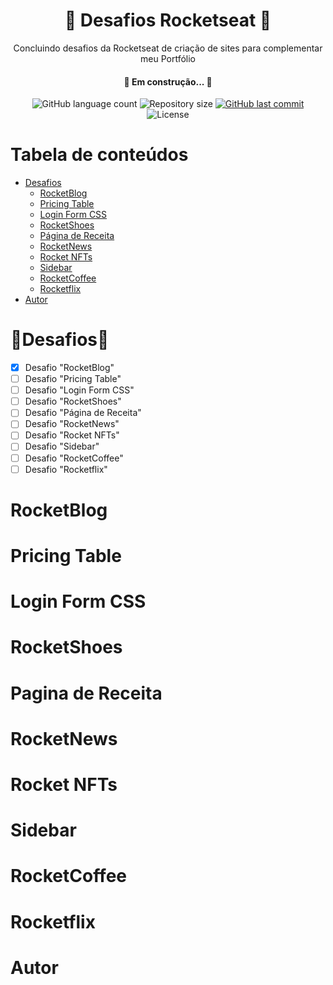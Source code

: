 <h1 align="center">
    🚀 Desafios Rocketseat 🚀
</h1>

<p align="center">Concluindo desafios da Rocketseat de criação de sites para complementar meu Portfólio</p>
 
 <h4 align="center"> 
	🚧 Em construção... 🚧
</h4>

<p align="center">
  <img alt="GitHub language count" src="https://img.shields.io/github/languages/count/GabrielCostaLuiz/Portfolio-Desafios_Rocketseat?color=%2304D361">

  <img alt="Repository size" src="https://img.shields.io/github/repo-size/GabrielCostaLuiz/Portfolio-Desafios_Rocketseat">
  
  <a href="https://github.com/GabrielCostaLuiz/Portfolio-Desafios_Rocketseat/commits/master">
    <img alt="GitHub last commit" src="https://img.shields.io/github/last-commit/GabrielCostaLuiz/Portfolio-Desafios_Rocketseat">
  </a>

  <img alt="License" src="https://img.shields.io/badge/license-MIT-brightgreen">
   <a href="https://github.com/GabrielCostaLuiz/Portfolio-Desafios_Rocketseat1/stargazers">
  </a>
</p>

Tabela de conteúdos
=================
<!--ts-->
   * [Desafios](#desafios)
      * [RocketBlog](#rocketblog)
      * [Pricing Table](#pricing-table)
      * [Login Form CSS](#login-form-css)
      * [RocketShoes](#rocketshoes)
      * [Página de Receita](#pagina-de-receita)
      * [RocketNews](#rocketnews)
      * [Rocket NFTs](#rocket-nfts)
      * [Sidebar](#sidebar)
      * [RocketCoffee](#rocketcoffee)
      * [Rocketflix](#rocketflix)
   * [Autor](#autor)
<!--te-->

🎯Desafios🎯
============

- [x] Desafio "RocketBlog"
- [ ] Desafio "Pricing Table"
- [ ] Desafio "Login Form CSS"
- [ ] Desafio "RocketShoes"
- [ ] Desafio "Página de Receita"
- [ ] Desafio "RocketNews"
- [ ] Desafio "Rocket NFTs"
- [ ] Desafio "Sidebar"
- [ ] Desafio "RocketCoffee"
- [ ] Desafio "Rocketflix"

RocketBlog
============

Pricing Table
============

Login Form CSS
============

RocketShoes
============

Pagina de Receita
============

RocketNews
============

Rocket NFTs
============

Sidebar
============

RocketCoffee
============

Rocketflix
============

Autor
============





